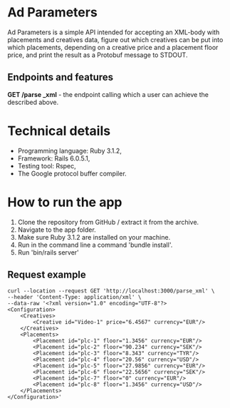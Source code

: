 # Ad Parameters
Ad Parameters is a simple API intended for accepting an XML-body with placements and creatives data, figure out which creatives can be put into which placements, depending on a creative price and a placement floor price, and print the result as a Protobuf message to STDOUT.

## Endpoints and features
**GET   /parse _xml** - the endpoint calling which a user can achieve the described above.

# Technical details
* Programming language: Ruby 3.1.2,
* Framework: Rails 6.0.5.1,
* Testing tool: Rspec,
* The Google protocol buffer compiler.

# How to run the app
 1. Clone the repository from GitHub / extract it from the archive.
 2. Navigate to the app folder.
 3. Make sure Ruby 3.1.2 are installed on your machine.
 4. Run in the command line a command 'bundle install'.
 8. Run 'bin/rails server'

## Request example
```
curl --location --request GET 'http://localhost:3000/parse_xml' \
--header 'Content-Type: application/xml' \
--data-raw '<?xml version="1.0" encoding="UTF-8"?>
<Configuration>
    <Creatives>
        <Creative id="Video-1" price="6.4567" currency="EUR"/>
    </Creatives>
    <Placements>
        <Placement id="plc-1" floor="1.3456" currency="EUR"/>
        <Placement id="plc-2" floor="90.234" currency="SEK"/>
        <Placement id="plc-3" floor="8.343" currency="TYR"/>
        <Placement id="plc-4" floor="20.56" currency="USD"/>
        <Placement id="plc-5" floor="27.9856" currency="EUR"/>
        <Placement id="plc-6" floor="22.5656" currency="SEK"/>
        <Placement id="plc-7" floor="0" currency="EUR"/>
        <Placement id="plc-8" floor="1.3456" currency="USD"/>
    </Placements>
</Configuration>'
```
